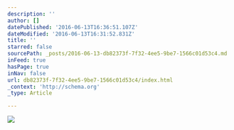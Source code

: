 ```yaml
---
description: ''
author: []
datePublished: '2016-06-13T16:36:51.107Z'
dateModified: '2016-06-13T16:31:52.831Z'
title: ''
starred: false
sourcePath: _posts/2016-06-13-db82373f-7f32-4ee5-9be7-1566c01d53c4.md
inFeed: true
hasPage: true
inNav: false
url: db82373f-7f32-4ee5-9be7-1566c01d53c4/index.html
_context: 'http://schema.org'
_type: Article

---
```

![](https://the-grid-user-content.s3-us-west-2.amazonaws.com/6bd901e9-bb75-4672-baa4-c5e936b3812e.jpg)